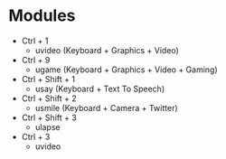 # Modules

- Ctrl + 1
  - uvideo (Keyboard + Graphics + Video)
- Ctrl + 9
  - ugame (Keyboard + Graphics + Video + Gaming)
- Ctrl + Shift + 1
  - usay (Keyboard + Text To Speech)
- Ctrl + Shift + 2
  - usmile (Keyboard + Camera + Twitter)
- Ctrl + Shift + 3
  - ulapse
- Ctrl + 3
  - uvideo

